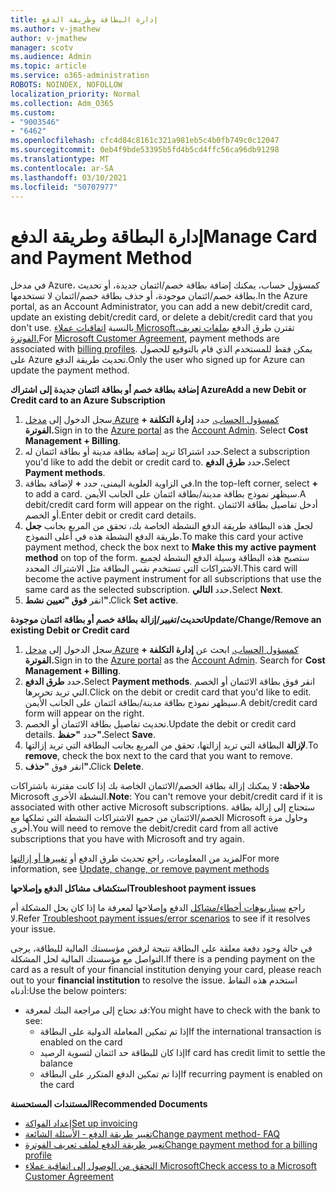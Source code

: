 ```yaml
---
title: إدارة البطاقة وطريقة الدفع
ms.author: v-jmathew
author: v-jmathew
manager: scotv
ms.audience: Admin
ms.topic: article
ms.service: o365-administration
ROBOTS: NOINDEX, NOFOLLOW
localization_priority: Normal
ms.collection: Adm_O365
ms.custom:
- "9003546"
- "6462"
ms.openlocfilehash: cfc4d84c8161c321a981eb5c4b0fb749c0c12047
ms.sourcegitcommit: 0eb4f9bde53395b5fd4b5cd4ffc56ca96db91298
ms.translationtype: MT
ms.contentlocale: ar-SA
ms.lasthandoff: 03/10/2021
ms.locfileid: "50707977"
---
```

# <a name="manage-card-and-payment-method"></a><span data-ttu-id="49e75-102">إدارة البطاقة وطريقة الدفع</span><span class="sxs-lookup"><span data-stu-id="49e75-102">Manage Card and Payment Method</span></span>

<span data-ttu-id="49e75-103">في مدخل Azure، كمسؤول حساب، يمكنك إضافة بطاقة خصم/ائتمان جديدة، أو تحديث بطاقة خصم/ائتمان موجودة، أو حذف بطاقة خصم/ائتمان لا تستخدمها.</span><span class="sxs-lookup"><span data-stu-id="49e75-103">In the Azure portal, as an Account Administrator, you can add a new debit/credit card, update an existing debit/credit card, or delete a debit/credit card that you don't use.</span></span> <span data-ttu-id="49e75-104">بالنسبة [اتفاقيات عملاء Microsoft،](https://docs.microsoft.com/azure/billing/billing-how-to-change-credit-card?WT.mc_id=Portal-Microsoft_Azure_Support#check-access-to-a-microsoft-customer-agreement)تقترن طرق الدفع [بملفات تعريف الفوترة.](https://docs.microsoft.com/azure/billing/billing-how-to-change-credit-card?WT.mc_id=Portal-Microsoft_Azure_Support#change-payment-method-for-a-billing-profile)</span><span class="sxs-lookup"><span data-stu-id="49e75-104">For [Microsoft Customer Agreement](https://docs.microsoft.com/azure/billing/billing-how-to-change-credit-card?WT.mc_id=Portal-Microsoft_Azure_Support#check-access-to-a-microsoft-customer-agreement), payment methods are associated with [billing profiles](https://docs.microsoft.com/azure/billing/billing-how-to-change-credit-card?WT.mc_id=Portal-Microsoft_Azure_Support#change-payment-method-for-a-billing-profile).</span></span> <span data-ttu-id="49e75-105">يمكن فقط للمستخدم الذي قام بالتوقيع للحصول على Azure تحديث طريقة الدفع.</span><span class="sxs-lookup"><span data-stu-id="49e75-105">Only the user who signed up for Azure can update the payment method.</span></span>

<span data-ttu-id="49e75-106">**إضافة بطاقة خصم أو بطاقة ائتمان جديدة إلى اشتراك Azure**</span><span class="sxs-lookup"><span data-stu-id="49e75-106">**Add a new Debit or Credit card to an Azure Subscription**</span></span>

1. <span data-ttu-id="49e75-107">سجل الدخول إلى [مدخل Azure](https://ms.portal.azure.com/) [كمسؤول الحساب.](https://docs.microsoft.com/azure/cost-management-billing/manage/billing-subscription-transfer?WT.mc_id=Portal-Microsoft_Azure_Support#whoisaa) حدد **إدارة التكلفة + الفوترة.**</span><span class="sxs-lookup"><span data-stu-id="49e75-107">Sign in to the [Azure portal](https://ms.portal.azure.com/) as the [Account Admin](https://docs.microsoft.com/azure/cost-management-billing/manage/billing-subscription-transfer?WT.mc_id=Portal-Microsoft_Azure_Support#whoisaa). Select **Cost Management + Billing**.</span></span>
2. <span data-ttu-id="49e75-108">حدد اشتراكا تريد إضافة بطاقة مدينة أو بطاقة ائتمان له.</span><span class="sxs-lookup"><span data-stu-id="49e75-108">Select a subscription you'd like to add the debit or credit card to.</span></span> <span data-ttu-id="49e75-109">حدد **طرق الدفع.**</span><span class="sxs-lookup"><span data-stu-id="49e75-109">Select **Payment methods**.</span></span>
3. <span data-ttu-id="49e75-110">في الزاوية العلوية اليمنى، حدد **+** لإضافة بطاقة.</span><span class="sxs-lookup"><span data-stu-id="49e75-110">In the top-left corner, select **+** to add a card.</span></span> <span data-ttu-id="49e75-111">سيظهر نموذج بطاقة مدينة/بطاقة ائتمان على الجانب الأيمن.</span><span class="sxs-lookup"><span data-stu-id="49e75-111">A debit/credit card form will appear on the right.</span></span> <span data-ttu-id="49e75-112">أدخل تفاصيل بطاقة الائتمان أو الخصم.</span><span class="sxs-lookup"><span data-stu-id="49e75-112">Enter debit or credit card details.</span></span>
4. <span data-ttu-id="49e75-113">لجعل هذه البطاقة طريقة الدفع النشطة الخاصة بك، تحقق من المربع بجانب **جعل** طريقة الدفع النشطة هذه في أعلى النموذج.</span><span class="sxs-lookup"><span data-stu-id="49e75-113">To make this card your active payment method, check the box next to **Make this my active payment method** on top of the form.</span></span> <span data-ttu-id="49e75-114">ستصبح هذه البطاقة وسيلة الدفع النشطة لجميع الاشتراكات التي تستخدم نفس البطاقة مثل الاشتراك المحدد.</span><span class="sxs-lookup"><span data-stu-id="49e75-114">This card will become the active payment instrument for all subscriptions that use the same card as the selected subscription.</span></span> <span data-ttu-id="49e75-115">حدد **التالي.**</span><span class="sxs-lookup"><span data-stu-id="49e75-115">Select **Next**.</span></span>
5. <span data-ttu-id="49e75-116">انقر **فوق "تعيين نشط".**</span><span class="sxs-lookup"><span data-stu-id="49e75-116">Click **Set active**.</span></span> 
 
<span data-ttu-id="49e75-117">**تحديث/تغيير/إزالة بطاقة خصم أو بطاقة ائتمان موجودة**</span><span class="sxs-lookup"><span data-stu-id="49e75-117">**Update/Change/Remove an existing Debit or Credit card**</span></span>

1.  <span data-ttu-id="49e75-118">سجل الدخول إلى [مدخل Azure](https://portal.azure.com/) [كمسؤول الحساب.](https://docs.microsoft.com/azure/billing/billing-subscription-transfer?WT.mc_id=Portal-Microsoft_Azure_Support#whoisaa) ابحث عن **إدارة التكلفة + الفوترة.**</span><span class="sxs-lookup"><span data-stu-id="49e75-118">Sign in to the [Azure portal](https://portal.azure.com/) as the [Account Admin](https://docs.microsoft.com/azure/billing/billing-subscription-transfer?WT.mc_id=Portal-Microsoft_Azure_Support#whoisaa). Search for **Cost Management + Billing**.</span></span>
2.  <span data-ttu-id="49e75-119">حدد **طرق الدفع.**</span><span class="sxs-lookup"><span data-stu-id="49e75-119">Select **Payment methods**.</span></span> <span data-ttu-id="49e75-120">انقر فوق بطاقة الائتمان أو الخصم التي تريد تحريرها.</span><span class="sxs-lookup"><span data-stu-id="49e75-120">Click on the debit or credit card that you'd like to edit.</span></span> <span data-ttu-id="49e75-121">سيظهر نموذج بطاقة مدينة/بطاقة ائتمان على الجانب الأيمن.</span><span class="sxs-lookup"><span data-stu-id="49e75-121">A debit/credit card form will appear on the right.</span></span>
3.  <span data-ttu-id="49e75-122">تحديث تفاصيل بطاقة الائتمان أو الخصم.</span><span class="sxs-lookup"><span data-stu-id="49e75-122">Update the debit or credit card details.</span></span> <span data-ttu-id="49e75-123">حدد **"حفظ".**</span><span class="sxs-lookup"><span data-stu-id="49e75-123">Select **Save**.</span></span>
4.  <span data-ttu-id="49e75-124">**لإزالة** البطاقة التي تريد إزالتها، تحقق من المربع بجانب البطاقة التي تريد إزالتها.</span><span class="sxs-lookup"><span data-stu-id="49e75-124">To **remove**, check the box next to the card that you want to remove.</span></span>
5.  <span data-ttu-id="49e75-125">انقر فوق **"حذف".**</span><span class="sxs-lookup"><span data-stu-id="49e75-125">Click **Delete**.</span></span>

<span data-ttu-id="49e75-126">**ملاحظة:** لا يمكنك إزالة بطاقة الخصم/الائتمان الخاصة بك إذا كانت مقترنة باشتراكات Microsoft النشطة الأخرى.</span><span class="sxs-lookup"><span data-stu-id="49e75-126">**Note**: You can't remove your debit/credit card if it is associated with other active Microsoft subscriptions.</span></span> <span data-ttu-id="49e75-127">ستحتاج إلى إزالة بطاقة الخصم/الائتمان من جميع الاشتراكات النشطة التي تملكها مع Microsoft وحاول مرة أخرى.</span><span class="sxs-lookup"><span data-stu-id="49e75-127">You will need to remove the debit/credit card from all active subscriptions that you have with Microsoft and try again.</span></span>

<span data-ttu-id="49e75-128">لمزيد من المعلومات، راجع تحديث طرق الدفع أو [تغييرها أو إزالتها](https://docs.microsoft.com/azure/billing/billing-how-to-change-credit-card?WT.mc_id=Portal-Microsoft_Azure_Support)</span><span class="sxs-lookup"><span data-stu-id="49e75-128">For more information, see [Update, change, or remove payment methods](https://docs.microsoft.com/azure/billing/billing-how-to-change-credit-card?WT.mc_id=Portal-Microsoft_Azure_Support)</span></span>

<span data-ttu-id="49e75-129">**استكشاف مشاكل الدفع وإصلاحها**</span><span class="sxs-lookup"><span data-stu-id="49e75-129">**Troubleshoot payment issues**</span></span>

<span data-ttu-id="49e75-130">راجع [سيناريوهات أخطاء/مشاكل](https://docs.microsoft.com/azure/cost-management-billing/manage/billing-troubleshoot-azure-payment-issues) الدفع وإصلاحها لمعرفة ما إذا كان يحل المشكلة أم لا.</span><span class="sxs-lookup"><span data-stu-id="49e75-130">Refer [Troubleshoot payment issues/error scenarios](https://docs.microsoft.com/azure/cost-management-billing/manage/billing-troubleshoot-azure-payment-issues) to see if it resolves your issue.</span></span>

<span data-ttu-id="49e75-131">في حالة وجود دفعة معلقة على البطاقة نتيجة لرفض مؤسستك المالية للبطاقة،  يرجى التواصل مع مؤسستك المالية لحل المشكلة.</span><span class="sxs-lookup"><span data-stu-id="49e75-131">If there is a pending payment on the card as a result of your financial institution denying your card, please reach out to your **financial institution** to resolve the issue.</span></span> <span data-ttu-id="49e75-132">استخدم هذه النقاط أدناه:</span><span class="sxs-lookup"><span data-stu-id="49e75-132">Use the below pointers:</span></span>

- <span data-ttu-id="49e75-133">قد تحتاج إلى مراجعة البنك لمعرفة:</span><span class="sxs-lookup"><span data-stu-id="49e75-133">You might have to check with the bank to see:</span></span> 
    - <span data-ttu-id="49e75-134">إذا تم تمكين المعاملة الدولية على البطاقة</span><span class="sxs-lookup"><span data-stu-id="49e75-134">If the international transaction is enabled on the card</span></span>
    - <span data-ttu-id="49e75-135">إذا كان للبطاقة حد ائتمان لتسوية الرصيد</span><span class="sxs-lookup"><span data-stu-id="49e75-135">If card has credit limit to settle the balance</span></span>
    - <span data-ttu-id="49e75-136">إذا تم تمكين الدفع المتكرر على البطاقة</span><span class="sxs-lookup"><span data-stu-id="49e75-136">If recurring payment is enabled on the card</span></span>

<span data-ttu-id="49e75-137">**المستندات المستحسنة**</span><span class="sxs-lookup"><span data-stu-id="49e75-137">**Recommended Documents**</span></span>

- [<span data-ttu-id="49e75-138">إعداد الفواكة</span><span class="sxs-lookup"><span data-stu-id="49e75-138">Set up invoicing</span></span>](https://docs.microsoft.com/azure/cost-management-billing/manage/pay-by-invoice)
- [<span data-ttu-id="49e75-139">تغيير طريقة الدفع - الأسئلة الشائعة</span><span class="sxs-lookup"><span data-stu-id="49e75-139">Change payment method- FAQ</span></span>](https://docs.microsoft.com/azure/cost-management-billing/manage/change-credit-card?WT.mc_id=Portal-Microsoft_Azure_Support#frequently-asked-questions)
- [<span data-ttu-id="49e75-140">تغيير طريقة الدفع لملف تعريف الفوترة</span><span class="sxs-lookup"><span data-stu-id="49e75-140">Change payment method for a billing profile</span></span>](https://docs.microsoft.com/azure/cost-management-billing/manage/change-credit-card?WT.mc_id=Portal-Microsoft_Azure_Support#change-payment-method-for-a-billing-profile)
- [<span data-ttu-id="49e75-141">التحقق من الوصول إلى اتفاقية عملاء Microsoft</span><span class="sxs-lookup"><span data-stu-id="49e75-141">Check access to a Microsoft Customer Agreement</span></span>](https://docs.microsoft.com/azure/cost-management-billing/manage/change-credit-card?WT.mc_id=Portal-Microsoft_Azure_Support#check-access-to-a-microsoft-customer-agreement)
